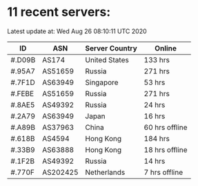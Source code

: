 # 11 recent servers:

Latest update at: Wed Aug 26 08:10:11 UTC 2020

| ID | ASN | Server Country | Online |
| -- | --- | -------------- | ------ |
| #.D09B | AS174 | United States | 133 hrs |
| #.95A7 | AS51659 | Russia | 271 hrs |
| #.7F1D | AS63949 | Singapore | 53 hrs |
| #.FEBE | AS51659 | Russia | 271 hrs |
| #.8AE5 | AS49392 | Russia | 24 hrs |
| #.2A79 | AS63949 | Japan | 16 hrs |
| #.A89B | AS37963 | China | 60 hrs offline |
| #.618B | AS4594 | Hong Kong | 184 hrs |
| #.33B9 | AS63888 | Hong Kong | 18 hrs offline |
| #.1F2B | AS49392 | Russia | 14 hrs |
| #.770F | AS202425 | Netherlands | 7 hrs offline |

